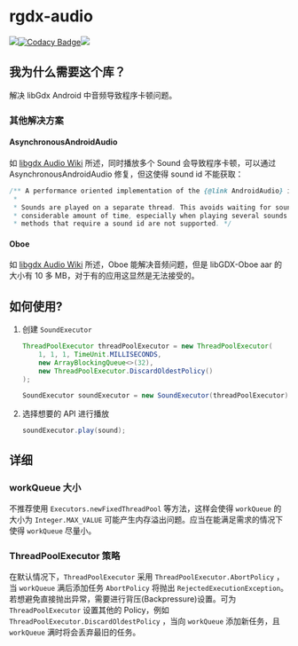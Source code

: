 # rgdx-audio

[![](https://jitpack.io/v/Ryuu-64/rgdx-audio.svg)](https://jitpack.io/#Ryuu-64/rgdx-audio)[![Codacy Badge](https://app.codacy.com/project/badge/Grade/4d3d734a458549348f0cc973a2872fb7)](https://www.codacy.com/gh/Ryuu-64/rgdx-audio/dashboard?utm_source=github.com&amp;utm_medium=referral&amp;utm_content=Ryuu-64/rgdx-audio&amp;utm_campaign=Badge_Grade)[![](https://img.shields.io/badge/JDK-8+-green.svg)](https://www.oracle.com/java/technologies/javase/javase-jdk8-downloads.html)

## 我为什么需要这个库？

解决 libGdx Android 中音频导致程序卡顿问题。

### 其他解决方案

#### AsynchronousAndroidAudio 

如 [libgdx Audio Wiki](https://libgdx.com/wiki/audio/audio) 所述，同时播放多个 Sound 会导致程序卡顿，可以通过 AsynchronousAndroidAudio 修复，但这使得 sound id 不能获取：

```java
/** A performance oriented implementation of the {@link AndroidAudio} interface.
 * 
 * Sounds are played on a separate thread. This avoids waiting for sound ids on methods that can potentially lock main thread for
 * considerable amount of time, especially when playing several sounds at the same time. The limitation of this approach is that
 * methods that require a sound id are not supported. */
```

#### Oboe

如 [libgdx Audio Wiki](https://libgdx.com/wiki/audio/audio) 所述，Oboe 能解决音频问题，但是 libGDX-Oboe aar 的大小有 10 多 MB，对于有的应用这显然是无法接受的。 

## 如何使用?

1. 创建 `SoundExecutor` 

   ```java
   ThreadPoolExecutor threadPoolExecutor = new ThreadPoolExecutor(
       1, 1, 1, TimeUnit.MILLISECONDS,
       new ArrayBlockingQueue<>(32),
       new ThreadPoolExecutor.DiscardOldestPolicy()
   );
   
   SoundExecutor soundExecutor = new SoundExecutor(threadPoolExecutor);
   ```

2. 选择想要的 API 进行播放

   ```java
   soundExecutor.play(sound);
   ```

## 详细

### workQueue  大小

不推荐使用 `Executors.newFixedThreadPool` 等方法，这样会使得 `workQueue` 的大小为 `Integer.MAX_VALUE` 可能产生内存溢出问题。应当在能满足需求的情况下使得 `workQueue` 尽量小。

### ThreadPoolExecutor 策略

在默认情况下，`ThreadPoolExecutor` 采用 `ThreadPoolExecutor.AbortPolicy` ，当 `workQueue` 满后添加任务 `AbortPolicy` 将抛出 `RejectedExecutionException`。若想避免直接抛出异常，需要进行背压(Backpressure)设置。可为 `ThreadPoolExecutor` 设置其他的 Policy，例如 `ThreadPoolExecutor.DiscardOldestPolicy` ，当向  `workQueue` 添加新任务，且 `workQueue` 满时将会丢弃最旧的任务。

